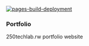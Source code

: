 [![pages-build-deployment](https://github.com/250TechLab/250TechLab.github.io/actions/workflows/pages/pages-build-deployment/badge.svg?branch=master)](https://github.com/250TechLab/250TechLab.github.io/actions/workflows/pages/pages-build-deployment)
### Portfolio
250techlab.rw portfolio website